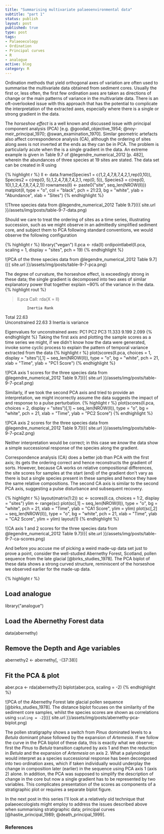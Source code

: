 ```yaml
--- 
title: "Summarising multivariate palaeoenvironmental data"
subtitle: "part 1"
status: publish
layout: post
published: true
type: post
tags:
- Palaeoecology
- Ordination
- Principal curves
- R
- analogue
active: blog
category: R
---
```


Ordination methods that yield orthogonal axes of variation are often used to summarise the multivariate data obtained from sediment cores. Usually the first or, less often, the first few ordination axes are taken as directions of change or the main patterns of variance in the multivariate data. There is an oft-overlooked issue with this approach that has the potential to complicate the interpretation of the extracted axes, especially where there is a single or strong gradient in the data.

The *horseshoe effect* is a well known and discussed issue with principal component analysis (PCA) [e.g. @goodall_objective_1954; @noy-meir_principal_1970; @swan_examination_1970]. Similar geometric artefacts also affect correspondence analysis (CA), although the ordering of sites along axes is not inverted at the ends as they can be in PCA. The problem is particularly acute when the is a single gradient in the data. An extreme example is given in Table 9.7 of @legendre_numerical_2012 [p. 482], wherein the abundances of three species at 19 sites are stated. The data set can be created in R using

{% highlight r %}
ll <- data.frame(Species1 = c(1,2,4,7,8,7,4,2,1,rep(0,10)),
                 Species2 = c(rep(0, 5),1,2,4,7,8,7,4,2,1, rep(0, 5)),
                 Species3 = c(rep(0, 10),1,2,4,7,8,7,4,2,1))
rownames(ll) <- paste0("site", seq_len(NROW(ll)))
matplot(ll, type = "o", col = "black", pch = 21:23, bg = "white",
        ylab = "Abundance", xlab = "Sites")
{% endhighlight %}

![Three species data from @legendre_numerical_2012 Table 9.7]({{ site.url }}/assets/img/posts/table-9-7-data.png)

Should we care to treat the ordering of sites as a time series, illustrating succession, such as we might observe in an admittedly simplified sediment core, and subject them to PCA following standard conventions, we would observe the following configuration

{% highlight r %}
library("vegan")
ll.pca <- rda(ll)
ordipointlabel(ll.pca, scaling = 1, display = "sites", pch = 19)
{% endhighlight %}

![PCA of the three species data from @legendre_numerical_2012 Table 9.7]({{ site.url }}/assets/img/posts/table-9-7-pca.png)

The degree of curvature, the horseshoe effect, is exceedingly strong in these data; the single gradient is decomposed into two axes of similar explanatory power that together explain ~90% of the variance in the data.
{% highlight rout %}
> ll.pca
Call: rda(X = ll)

              Inertia Rank
Total           22.63     
Unconstrained   22.63    3
Inertia is variance 

Eigenvalues for unconstrained axes:
   PC1    PC2    PC3 
11.333  9.199  2.099
{% endhighlight %}
Taking the first axis and plotting the sample scores as a time series we might, if we didn't know how the data were generated, invoke some cyclic process to explain the pattern of temporal variance extracted from the data
{% highlight r %}
plot(scores(ll.pca, choices = 1, display = "sites")[,1] ~ 
     seq_len(NROW(ll)),
     type = "o", bg = "white", pch = 21,
     xlab = "Time", ylab = "PC1 Score")
{% endhighlight %}

![PCA axis 1 scores for the three species data from @legendre_numerical_2012 Table 9.7]({{ site.url }}/assets/img/posts/table-9-7-pca1.png)

Similarly, if we took the second PCA axis and tried to provide an interpretation, we might incorrectly assume the data suggests the impact of and response to a pulse perturbation.
{% highlight r %}
plot(scores(ll.pca, choices = 2, display = "sites")[,1] ~ 
     seq_len(NROW(ll)),
     type = "o", bg = "white", pch = 21,
     xlab = "Time", ylab = "PC2 Score")
{% endhighlight %}

![PCA axis 2 scores for the three species data from @legendre_numerical_2012 Table 9.7]({{ site.url }}/assets/img/posts/table-9-7-pca2.png)

Neither interpretation would be correct; in this case we *know* the data show a simple successional response of the species along the gradient.

Correspondence analysis (CA) does a better job than PCA with the first axis; its gets the ordering correct and hence reconstructs the gradient of sorts. However, because CA works on relative compositional differences, the site scores for samples at the start (end) of the gradient don't vary as there is but a single species present in these samples and hence they have the same relative compositions. The second CA axis is similar to the second PCA axis, suggesting a pulse disturbance and subsequent recovery.

{% highlight r %}
layout(matrix(1:2))
sc <- scores(ll.ca, choices = 1:2, display = "sites")
ylim <- range(sc)
plot(sc[,1] ~ seq_len(NROW(ll)),
     type = "o", bg = "white", pch = 21,
     xlab = "Time", ylab = "CA1 Score", ylim = ylim)
plot(sc[,2] ~ seq_len(NROW(ll)),
     type = "o", bg = "white", pch = 21,
     xlab = "Time", ylab = "CA2 Score", ylim = ylim)
layout(1)
{% endhighlight %}

![CA axis 1 and 2 scores for the three species data from @legendre_numerical_2012 Table 9.7]({{ site.url }}/assets/img/posts/table-9-7-ca-scores.png)

And before you accuse me of picking a weird made-up data set just to prove a point, consider the well-studied Abernethy Forest, Scotland, pollen sequence from the late glacial [@birks_studies_1978]. The PCA biplot of these data shows a strong curved structure, reminiscent of the horseshoe we observed earlier for the made-up data.

{% highlight r %}
## Load analogue
library("analogue")
## Load the Abernethy Forest data
data(abernethy)
## Remove the Depth and Age variables
abernethy2 <- abernethy[, -(37:38)]

## Fit the PCA & plot
aber.pca <- rda(abernethy2)
biplot(aber.pca, scaling = -2)
{% endhighlight %}

![PCA of the Abernethy Forest late glacial pollen sequence [@birks_studies_1978]. The distance biplot focuses on the similarity of the sediment core samples, whilst the species scores are shown as correlations using `scaling = -2`]({{ site.url }}/assets/img/posts/abernethy-pca-biplot.png)

The pollen stratigraphy shows a switch from *Pinus* dominated levels to a *Betula* dominant phase followed by the expansion of *Artemesia*. If we follow the curve in the PCA biplot of these data, this is exactly what we observe; first the *Pinus* to *Betula* transition captured by axis 1 and then the reduction in *Betula* and the expansion of *Artemesia* on axis 2. What a palynologist would interpret as a species successional response has been decomposed into two ordination axes, which if taken individually would underplay the change in composition later (earlier) in the sequence using PCA axis 1 (axis 2) alone. In addition, the PCA was supposed to simplify the description of change in the core but now a single gradient has to be represented by two variables. This complicates presentation of the scores as components of a stratigraphic plot or requires a separate biplot figure.

In the next post in this series I'll look at a relatively old technique that palaeoecologists might employ to address the issues described above when summarising stratigraphic data; principal curves [@hastie_principal_1989; @death_principal_1999].

### References
